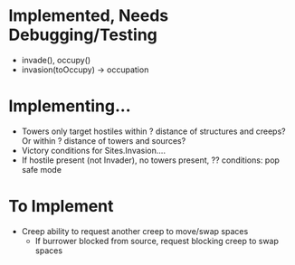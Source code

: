 # Implemented, Needs Debugging/Testing
- invade(), occupy()
- invasion(toOccupy) -> occupation



# Implementing...
- Towers only target hostiles within ? distance of structures and creeps? Or within ? distance of towers and sources?
- Victory conditions for Sites.Invasion.... 
- If hostile present (not Invader), no towers present, ?? conditions: pop safe mode



# To Implement

- Creep ability to request another creep to move/swap spaces
	- If burrower blocked from source, request blocking creep to swap spaces
